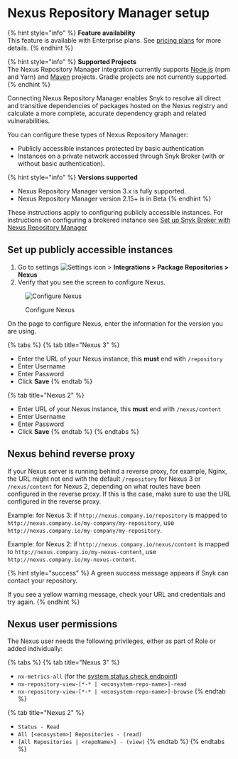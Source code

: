 # Nexus Repository Manager setup

{% hint style="info" %}
**Feature availability**\
This feature is available with Enterprise plans. See [pricing plans](https://snyk.io/plans/) for more details.
{% endhint %}

{% hint style="info" %}
**Supported Projects**\
The Nexus Repository Manager integration currently supports [Node.js](../../../scan-application-code/supported-languages-and-frameworks/javascript/#supported-frameworks-and-package-managers) (npm and Yarn) and [Maven](broken-reference) projects. Gradle projects are not currently supported.
{% endhint %}

Connecting Nexus Repository Manager enables Snyk to resolve all direct and transitive dependencies of packages hosted on the Nexus registry and calculate a more complete, accurate dependency graph and related vulnerabilities.

You can configure these types of Nexus Repository Manager:

* Publicly accessible instances protected by basic authentication
* Instances on a private network accessed through Snyk Broker (with or without basic authentication).

{% hint style="info" %}
**Versions supported**

* Nexus Repository Manager version 3.x is fully supported.
* Nexus Repository Manager version 2.15+ is in Beta
{% endhint %}

These instructions apply to configuring publicly accessible instances. For instructions on configuring a brokered instance see [Set up Snyk Broker with Nexus Repository Manager](../../../enterprise-setup/snyk-broker/install-and-configure-snyk-broker/nexus-repository-install-and-configure-broker/set-up-snyk-broker-with-nexus-repository-manager.md)

## Set up publicly accessible instances

1. Go to settings <img src="../../../.gitbook/assets/cog_icon.png" alt="Settings icon" data-size="line"> > **Integrations > Package Repositories > Nexus**
2. Verify that you see the screen to configure Nexus.

<figure><img src="../../../.gitbook/assets/Screenshot 2022-07-15 at 15.15.11.png" alt="Configure Nexus"><figcaption><p>Configure Nexus</p></figcaption></figure>

On the page to configure Nexus, enter the information for the version you are using.

{% tabs %}
{% tab title="Nexus 3" %}
* Enter the URL of your Nexus instance; this **must** end with `/repository`
* Enter Username
* Enter Password
* Click **Save**
{% endtab %}

{% tab title="Nexus 2" %}
* Enter URL of your Nexus instance, this **must** end with `/nexus/content`
* Enter Username
* Enter Password
* Click **Save**
{% endtab %}
{% endtabs %}

## Nexus behind reverse proxy

If your Nexus server is running behind a reverse proxy, for example, Nginx, the URL might not end with the default `/repository` for Nexus 3 or `/nexus/content` for Nexus 2, depending on what routes have been configured in the reverse proxy. If this is the case, make sure to use the URL configured in the reverse proxy.

Example: for Nexus 3: if `http://nexus.company.io/repository` is mapped to `http://nexus.company.io/my-company/my-repository`, use `http://nexus.company.io/my-company/my-repository`.

Example: for Nexus 2: if `http://nexus.company.io/nexus/content` is mapped to `http://nexus.company.io/my-nexus-content`, use `http://nexus.company.io/my-nexus-content`.

{% hint style="success" %}
A green success message appears if Snyk can contact your repository.

If you see a yellow warning message, check your URL and credentials and try again.
{% endhint %}

## Nexus user permissions

The Nexus user needs the following privileges, either as part of Role or added individually:

{% tabs %}
{% tab title="Nexus 3" %}
* `nx-metrics-all` (for the [system status check endpoint](https://support.sonatype.com/hc/en-us/articles/226254487-System-Status-and-Metrics-REST-API))
* `nx-repository-view-[*-* | <ecosystem-repo-name>]-read`
* `nx-repository-view-[*-* | <ecosystem-repo-name>]-browse`
{% endtab %}

{% tab title="Nexus 2" %}
* `Status - Read`
* `All [<ecosystem>] Repositories - (read)`
* `[All Repositories | <repoName>] - (view)`
{% endtab %}
{% endtabs %}

